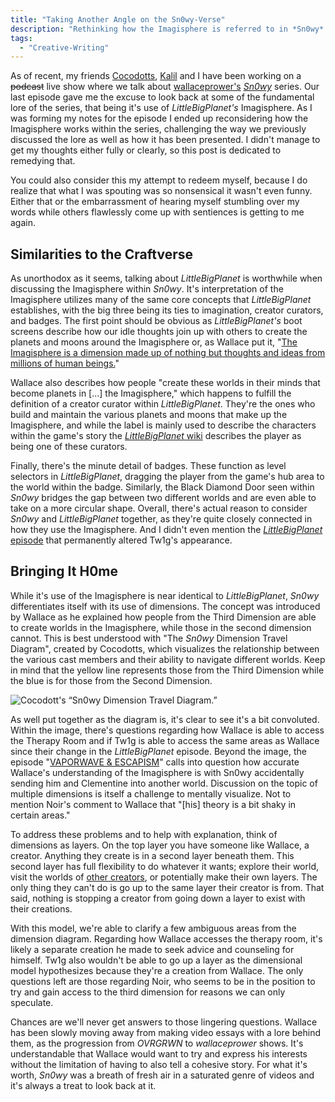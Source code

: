 ```yaml
---
title: "Taking Another Angle on the Sn0wy-Verse"
description: "Rethinking how the Imagisphere is referred to in *Sn0wy*."
tags:
  - "Creative-Writing"
---
```


As of recent, my friends [Cocodotts](https://twitter.com/cocodotts), [Kalil](https://twitter.com/kvlmiv) and I have been working on a ~~podcast~~ live show where we talk about [wallaceprower's](https://twitter.com/wallaceprower "Also known for sleeping on a couch and talking to his phone during graduation.") [_Sn0wy_](https://www.youtube.com/c/Sn0wyYT "Give us the password already.") series. Our last episode gave me the excuse to look back at some of the fundamental lore of the series, that being it's use of _LittleBigPlanet's_ Imagisphere. As I was forming my notes for the episode I ended up reconsidering how the Imagisphere works within the series, challenging the way we previously discussed the lore as well as how it has been presented. I didn't manage to get my thoughts either fully or clearly, so this post is dedicated to remedying that.

You could also consider this my attempt to redeem myself, because I do realize that what I was spouting was so nonsensical it wasn't even funny. Either that or the embarrassment of hearing myself stumbling over my words while others flawlessly come up with sentiences is getting to me again.

## Similarities to the Craftverse

As unorthodox as it seems, talking about _LittleBigPlanet_ is worthwhile when discussing the Imagisphere within _Sn0wy_. It's interpretation of the Imagisphere utilizes many of the same core concepts that _LittleBigPlanet_ establishes, with the big three being its ties to imagination, creator curators, and badges. The first point should be obvious as _LittleBigPlanet's_ boot screens describe how our idle thoughts join up with others to create the planets and moons around the Imagisphere or, as Wallace put it, "[The Imagisphere is a dimension made up of nothing but thoughts and ideas from millions of human beings.](https://youtu.be/kF_oPS7Hv5k?t=559)"

Wallace also describes how people "create these worlds in their minds that become planets in \[...] the Imagisphere," which happens to fulfill the definition of a creator curator within _LittleBigPlanet_. They're the ones who build and maintain the various planets and moons that make up the Imagisphere, and while the label is mainly used to describe the characters within the game's story the [_LittleBigPlanet_ wiki](https://littlebigplanet.fandom.com/wiki/Creator_Curator) describes the player as being one of these curators.

Finally, there's the minute detail of badges. These function as level selectors in _LittleBigPlanet_, dragging the player from the game's hub area to the world within the badge. Similarly, the Black Diamond Door seen within _Sn0wy_ bridges the gap between two different worlds and are even able to take on a more circular shape. Overall, there's actual reason to consider _Sn0wy_ and _LittleBigPlanet_ together, as they're quite closely connected in how they use the Imagisphere. And I didn't even mention the [_LittleBigPlanet_ episode](https://www.youtube.com/watch?v=TTa08dh3uac) that permanently altered Tw1g's appearance.

## Bringing It H0me

While it's use of the Imagisphere is near identical to _LittleBigPlanet_, _Sn0wy_ differentiates itself with its use of dimensions. The concept was introduced by Wallace as he explained how people from the Third Dimension are able to create worlds in the Imagisphere, while those in the second dimension cannot. This is best understood with "The _Sn0wy_ Dimension Travel Diagram", created by Cocodotts, which visualizes the relationship between the various cast members and their ability to navigate different worlds. Keep in mind that the yellow line represents those from the Third Dimension while the blue is for those from the Second Dimension.

![Cocodott's “Sn0wy Dimension Travel Diagram.”](assets/blog/taking-another-angle-on-the-sn0wy-verse/sn0wy-dimension-model.jpg)

As well put together as the diagram is, it's clear to see it's a bit convoluted. Within the image, there's questions regarding how Wallace is able to access the Therapy Room and if Tw1g is able to access the same areas as Wallace since their change in the _LittleBigPlanet_ episode. Beyond the image, the episode "[VAPORWAVE & ESCAPISM](https://www.youtube.com/watch?v=FtYbr7RPDXw)" calls into question how accurate Wallace's understanding of the Imagisphere is with Sn0wy accidentally sending him and Clementine into another world. Discussion on the topic of multiple dimensions is itself a challenge to mentally visualize. Not to mention Noir's comment to Wallace that "\[his] theory is a bit shaky in certain areas."

To address these problems and to help with explanation, think of dimensions as layers. On the top layer you have someone like Wallace, a creator. Anything they create is in a second layer beneath them. This second layer has full flexibility to do whatever it wants; explore their world, visit the worlds of [other creators](https://youtu.be/kF_oPS7Hv5k?t=414), or potentially make their own layers. The only thing they can't do is go up to the same layer their creator is from. That said, nothing is stopping a creator from going down a layer to exist with their creations.

With this model, we're able to clarify a few ambiguous areas from the dimension diagram. Regarding how Wallace accesses the therapy room, it's likely a separate creation he made to seek advice and counseling for himself. Tw1g also wouldn't be able to go up a layer as the dimensional model hypothesizes because they're a creation from Wallace. The only questions left are those regarding Noir, who seems to be in the position to try and gain access to the third dimension for reasons we can only speculate.

Chances are we'll never get answers to those lingering questions. Wallace has been slowly moving away from making video essays with a lore behind them, as the progression from _OVRGRWN_ to _wallaceprower_ shows. It's understandable that Wallace would want to try and express his interests without the limitation of having to also tell a cohesive story. For what it's worth, _Sn0wy_ was a breath of fresh air in a saturated genre of videos and it's always a treat to look back at it.

